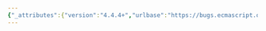 ```yaml
---
{"_attributes":{"version":"4.4.4+","urlbase":"https://bugs.ecmascript.org/","maintainer":"dherman@mozilla.com"},"bug":{"bug_id":993,"creation_ts":"2012-11-23 15:00:00 -0800","short_desc":"9.3.4, 9.3.5, 9.3.6, 9.3.7, 9.3.8, 9.3.9, 9.3.10, 9.3.11, 9.3.12  Typos","delta_ts":"2012-12-21 18:08:45 -0800","product":"Draft for 6th Edition","component":"editorial issue","version":"Rev 12: November 22, 2012 Draft","rep_platform":"All","op_sys":"All","bug_status":"RESOLVED","resolution":"FIXED","priority":"Normal","bug_severity":"enhancement","everconfirmed":true,"reporter":{"uid":"waldron.rick","name":"Rick Waldron"},"assigned_to":{"uid":"allen","name":"Allen Wirfs-Brock"},"cc":"waldron.rick","long_desc":[{"commentid":2717,"comment_count":0,"who":{"uid":"waldron.rick","name":"Rick Waldron"},"bug_when":"2012-11-23 15:00:38 -0800","thetext":"In the description: \n\"This abstract operation performs, the following steps:\" => \n\"This abstract operation performs the following steps:\"\n\nIn Step 1 (and sometimes 3, but neither are found in 9.3.8, 9.3.11 or 9.3.12):\n\"Asset\" => \"Assert\""},{"commentid":2719,"comment_count":1,"who":{"uid":"waldron.rick","name":"Rick Waldron"},"bug_when":"2012-11-23 15:01:37 -0800","thetext":"In 9.3.11, Step 4.b. \"Asset\" => \"Assert\""},{"commentid":2734,"comment_count":2,"who":{"uid":"allen","name":"Allen Wirfs-Brock"},"bug_when":"2012-11-23 15:40:10 -0800","thetext":"fixed in rev13 editor's draft."}]}}
---
```


